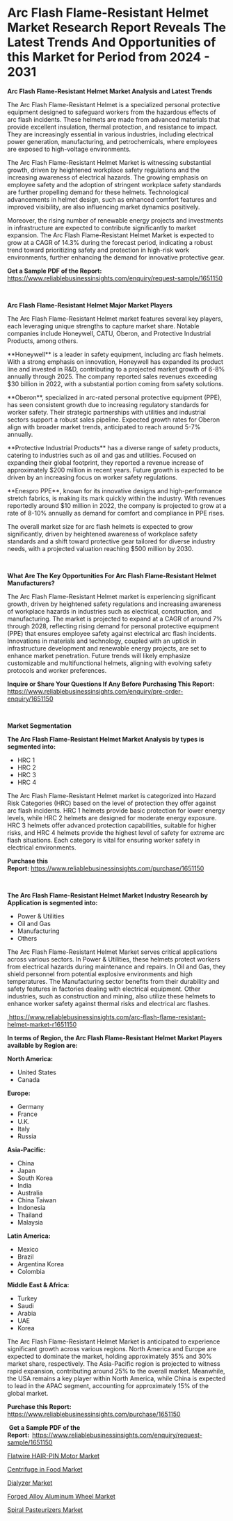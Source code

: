 <p><h1>Arc Flash Flame-Resistant Helmet Market Research Report Reveals The Latest Trends And Opportunities of this Market for Period from 2024 - 2031</h1></p><p><strong>Arc Flash Flame-Resistant Helmet Market Analysis and Latest Trends</strong></p>
<p><p>The Arc Flash Flame-Resistant Helmet is a specialized personal protective equipment designed to safeguard workers from the hazardous effects of arc flash incidents. These helmets are made from advanced materials that provide excellent insulation, thermal protection, and resistance to impact. They are increasingly essential in various industries, including electrical power generation, manufacturing, and petrochemicals, where employees are exposed to high-voltage environments.</p><p>The Arc Flash Flame-Resistant Helmet Market is witnessing substantial growth, driven by heightened workplace safety regulations and the increasing awareness of electrical hazards. The growing emphasis on employee safety and the adoption of stringent workplace safety standards are further propelling demand for these helmets. Technological advancements in helmet design, such as enhanced comfort features and improved visibility, are also influencing market dynamics positively.</p><p>Moreover, the rising number of renewable energy projects and investments in infrastructure are expected to contribute significantly to market expansion. The Arc Flash Flame-Resistant Helmet Market is expected to grow at a CAGR of 14.3% during the forecast period, indicating a robust trend toward prioritizing safety and protection in high-risk work environments, further enhancing the demand for innovative protective gear.</p></p>
<p><strong>Get a Sample PDF of the Report:&nbsp;</strong> <a href="https://www.reliablebusinessinsights.com/enquiry/request-sample/1651150?utm_campaign=39&utm_medium=2&utm_source=Github&utm_content=ia&utm_term=03102024&utm_id=arc-flash-flame-resistant-helmet">https://www.reliablebusinessinsights.com/enquiry/request-sample/1651150</a></p>
<p>&nbsp;</p>
<p><strong>Arc Flash Flame-Resistant Helmet Major Market Players</strong></p>
<p><p>The Arc Flash Flame-Resistant Helmet market features several key players, each leveraging unique strengths to capture market share. Notable companies include Honeywell, CATU, Oberon, and Protective Industrial Products, among others.</p><p>**Honeywell** is a leader in safety equipment, including arc flash helmets. With a strong emphasis on innovation, Honeywell has expanded its product line and invested in R&D, contributing to a projected market growth of 6-8% annually through 2025. The company reported sales revenues exceeding $30 billion in 2022, with a substantial portion coming from safety solutions.</p><p>**Oberon**, specialized in arc-rated personal protective equipment (PPE), has seen consistent growth due to increasing regulatory standards for worker safety. Their strategic partnerships with utilities and industrial sectors support a robust sales pipeline. Expected growth rates for Oberon align with broader market trends, anticipated to reach around 5-7% annually.</p><p>**Protective Industrial Products** has a diverse range of safety products, catering to industries such as oil and gas and utilities. Focused on expanding their global footprint, they reported a revenue increase of approximately $200 million in recent years. Future growth is expected to be driven by an increasing focus on worker safety regulations.</p><p>**Enespro PPE**, known for its innovative designs and high-performance stretch fabrics, is making its mark quickly within the industry. With revenues reportedly around $10 million in 2022, the company is projected to grow at a rate of 8-10% annually as demand for comfort and compliance in PPE rises.</p><p>The overall market size for arc flash helmets is expected to grow significantly, driven by heightened awareness of workplace safety standards and a shift toward protective gear tailored for diverse industry needs, with a projected valuation reaching $500 million by 2030.</p></p>
<p>&nbsp;</p>
<p><strong>What Are The Key Opportunities For Arc Flash Flame-Resistant Helmet Manufacturers?</strong></p>
<p><p>The Arc Flash Flame-Resistant Helmet market is experiencing significant growth, driven by heightened safety regulations and increasing awareness of workplace hazards in industries such as electrical, construction, and manufacturing. The market is projected to expand at a CAGR of around 7% through 2028, reflecting rising demand for personal protective equipment (PPE) that ensures employee safety against electrical arc flash incidents. Innovations in materials and technology, coupled with an uptick in infrastructure development and renewable energy projects, are set to enhance market penetration. Future trends will likely emphasize customizable and multifunctional helmets, aligning with evolving safety protocols and worker preferences.</p></p>
<p><strong>Inquire or Share Your Questions If Any Before Purchasing This Report:</strong> <a href="https://www.reliablebusinessinsights.com/enquiry/pre-order-enquiry/1651150?utm_campaign=39&utm_medium=2&utm_source=Github&utm_content=ia&utm_term=03102024&utm_id=arc-flash-flame-resistant-helmet">https://www.reliablebusinessinsights.com/enquiry/pre-order-enquiry/1651150</a></p>
<p>&nbsp;</p>
<p><strong>Market Segmentation</strong></p>
<p><strong>The Arc Flash Flame-Resistant Helmet Market Analysis by types is segmented into:</strong></p>
<p><ul><li>HRC 1</li><li>HRC 2</li><li>HRC 3</li><li>HRC 4</li></ul></p>
<p><p>The Arc Flash Flame-Resistant Helmet market is categorized into Hazard Risk Categories (HRC) based on the level of protection they offer against arc flash incidents. HRC 1 helmets provide basic protection for lower energy levels, while HRC 2 helmets are designed for moderate energy exposure. HRC 3 helmets offer advanced protection capabilities, suitable for higher risks, and HRC 4 helmets provide the highest level of safety for extreme arc flash situations. Each category is vital for ensuring worker safety in electrical environments.</p></p>
<p><strong>Purchase this Report:&nbsp;</strong><a href="https://www.reliablebusinessinsights.com/purchase/1651150?utm_campaign=39&utm_medium=2&utm_source=Github&utm_content=ia&utm_term=03102024&utm_id=arc-flash-flame-resistant-helmet">https://www.reliablebusinessinsights.com/purchase/1651150</a></p>
<p>&nbsp;</p>
<p><strong>The Arc Flash Flame-Resistant Helmet Market Industry Research by Application is segmented into:</strong></p>
<p><ul><li>Power & Utilities</li><li>Oil and Gas</li><li>Manufacturing</li><li>Others</li></ul></p>
<p><p>The Arc Flash Flame-Resistant Helmet Market serves critical applications across various sectors. In Power & Utilities, these helmets protect workers from electrical hazards during maintenance and repairs. In Oil and Gas, they shield personnel from potential explosive environments and high temperatures. The Manufacturing sector benefits from their durability and safety features in factories dealing with electrical equipment. Other industries, such as construction and mining, also utilize these helmets to enhance worker safety against thermal risks and electrical arc flashes.</p></p>
<p><a href="https://www.reliablebusinessinsights.com/arc-flash-flame-resistant-helmet-market-r1651150?utm_campaign=39&utm_medium=2&utm_source=Github&utm_content=ia&utm_term=03102024&utm_id=arc-flash-flame-resistant-helmet">&nbsp;https://www.reliablebusinessinsights.com/arc-flash-flame-resistant-helmet-market-r1651150</a></p>
<p><strong>In terms of Region, the Arc Flash Flame-Resistant Helmet Market Players available by Region are:</strong></p>
<p>
    <p> <strong> North America: </strong>
        <ul>
            <li>United States</li>
            <li>Canada</li>
        </ul>
        </p> 
    <p> <strong> Europe: </strong>
        <ul>
            <li>Germany</li>
            <li>France</li>
            <li>U.K.</li>
            <li>Italy</li>
            <li>Russia</li>
        </ul>
        </p> 
    <p> <strong> Asia-Pacific: </strong>
        <ul>
            <li>China</li>
            <li>Japan</li>
            <li>South Korea</li>
            <li>India</li>
            <li>Australia</li>
            <li>China Taiwan</li>
            <li>Indonesia</li>
            <li>Thailand</li>
            <li>Malaysia</li>
        </ul>
        </p> 
    <p> <strong> Latin America: </strong>
        <ul>
            <li>Mexico</li>
            <li>Brazil</li>
            <li>Argentina Korea</li>
            <li>Colombia</li>
        </ul>
        </p> 
    <p> <strong> Middle East & Africa: </strong>
        <ul>
            <li>Turkey</li>
            <li>Saudi</li>
            <li>Arabia</li>
            <li>UAE</li>
            <li>Korea</li>
        </ul>
    </p>
    </p>
<p><p>The Arc Flash Flame-Resistant Helmet Market is anticipated to experience significant growth across various regions. North America and Europe are expected to dominate the market, holding approximately 35% and 30% market share, respectively. The Asia-Pacific region is projected to witness rapid expansion, contributing around 25% to the overall market. Meanwhile, the USA remains a key player within North America, while China is expected to lead in the APAC segment, accounting for approximately 15% of the global market.</p></p>
<p><strong>Purchase this Report: </strong><a href="https://www.reliablebusinessinsights.com/purchase/1651150?utm_campaign=39&utm_medium=2&utm_source=Github&utm_content=ia&utm_term=03102024&utm_id=arc-flash-flame-resistant-helmet">https://www.reliablebusinessinsights.com/purchase/1651150</a></p>
<p>&nbsp;<strong>Get a Sample PDF of the Report:&nbsp;&nbsp;</strong><a href="https://www.reliablebusinessinsights.com/enquiry/request-sample/1651150?utm_campaign=39&utm_medium=2&utm_source=Github&utm_content=ia&utm_term=03102024&utm_id=arc-flash-flame-resistant-helmet">https://www.reliablebusinessinsights.com/enquiry/request-sample/1651150</a></p>
<p><strong></strong></p>
<p><p><a href="https://medium.com/@lourdestd6bs/flatwire-hair-pin-motor-market-size-is-growing-at-cagr-of-9-4-72fdd2f1f1ea?utm_campaign=39&utm_medium=2&utm_source=Github&utm_content=ia&utm_term=03102024&utm_id=arc-flash-flame-resistant-helmet">Flatwire HAIR-PIN Motor Market</a></p><p><a href="https://issuu.com/reportprime-2/docs/centrifuge-in-food-market-size-2030_a31f32acf76baf?utm_campaign=39&utm_medium=2&utm_source=Github&utm_content=ia&utm_term=03102024&utm_id=arc-flash-flame-resistant-helmet">Centrifuge in Food Market</a></p><p><a href="https://www.linkedin.com/pulse/market-forecasting-change-global-dialyzer-dynamics-future-qcb2e?trackingId=0IMJbnx1TU2zha0IR2NTtw%3D%3D&utm_campaign=39&utm_medium=2&utm_source=Github&utm_content=ia&utm_term=03102024&utm_id=arc-flash-flame-resistant-helmet">Dialyzer Market</a></p><p><a href="https://medium.com/@lourdestd6bs/in-depth-forged-alloy-aluminum-wheel-market-review-size-share-and-10-5-cagr-3a358527eb81?utm_campaign=39&utm_medium=2&utm_source=Github&utm_content=ia&utm_term=03102024&utm_id=arc-flash-flame-resistant-helmet">Forged Alloy Aluminum Wheel Market</a></p><p><a href="https://issuu.com/reportprime-2/docs/spiral-pasteurizers-market-size-203_627ae4c5bbd07d?utm_campaign=39&utm_medium=2&utm_source=Github&utm_content=ia&utm_term=03102024&utm_id=arc-flash-flame-resistant-helmet">Spiral Pasteurizers Market</a></p></p>